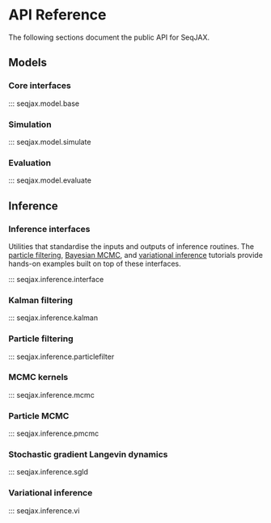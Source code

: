 # API Reference

The following sections document the public API for SeqJAX.

## Models

### Core interfaces

::: seqjax.model.base

### Simulation

::: seqjax.model.simulate

### Evaluation

::: seqjax.model.evaluate

## Inference

### Inference interfaces

Utilities that standardise the inputs and outputs of inference routines. The
[particle filtering](tutorials/particle-filtering.md),
[Bayesian MCMC](tutorials/bayesian-mcmc.md), and
[variational inference](tutorials/variational-inference.md) tutorials provide
hands-on examples built on top of these interfaces.

::: seqjax.inference.interface

### Kalman filtering

::: seqjax.inference.kalman

### Particle filtering

::: seqjax.inference.particlefilter

### MCMC kernels

::: seqjax.inference.mcmc

### Particle MCMC

::: seqjax.inference.pmcmc

### Stochastic gradient Langevin dynamics

::: seqjax.inference.sgld

### Variational inference

::: seqjax.inference.vi

